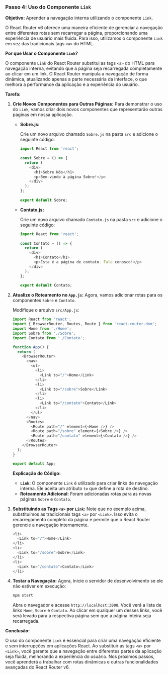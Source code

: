 ### **Passo 4: Uso do Componente `Link`**

**Objetivo:** Aprender a navegação interna utilizando o componente `Link`.

O React Router v6 oferece uma maneira eficiente de gerenciar a navegação entre diferentes rotas sem recarregar a página,
proporcionando uma experiência de usuário mais fluida. Para isso, utilizamos o componente `Link` em vez das tradicionais
tags `<a>` do HTML.

**Por que Usar o Componente `Link`?**

O componente `Link` do React Router substitui as tags `<a>` do HTML para navegação interna, evitando que a página seja
recarregada completamente ao clicar em um link. O React Router manipula a navegação de forma dinâmica, atualizando
apenas a parte necessária da interface, o que melhora a performance da aplicação e a experiência do usuário.

**Tarefa:**

1. **Crie Novos Componentes para Outras Páginas:**
   Para demonstrar o uso do `Link`, vamos criar dois novos componentes que representarão outras páginas em nossa
   aplicação.

    - **Sobre.js:**

      Crie um novo arquivo chamado `Sobre.js` na pasta `src` e adicione o seguinte código:

      ```javascript
      import React from 'react';
 
      const Sobre = () => {
        return (
          <div>
            <h1>Sobre Nós</h1>
            <p>Bem-vindo à página Sobre!</p>
          </div>
        );
      };
 
      export default Sobre;
      ```

    - **Contato.js:**

      Crie um novo arquivo chamado `Contato.js` na pasta `src` e adicione o seguinte código:

      ```javascript
      import React from 'react';
 
      const Contato = () => {
        return (
          <div>
            <h1>Contato</h1>
            <p>Esta é a página de contato. Fale conosco!</p>
          </div>
        );
      };
 
      export default Contato;
      ```

2. **Atualize o Roteamento no `App.js`:**
   Agora, vamos adicionar rotas para os componentes `Sobre` e `Contato`.

   Modifique o arquivo `src/App.js`:

   ```javascript
   import React from 'react';
   import { BrowserRouter, Routes, Route } from 'react-router-dom';
   import Home from './Home';
   import Sobre from './Sobre';
   import Contato from './Contato';

   function App() {
     return (
       <BrowserRouter>
         <nav>
           <ul>
             <li>
               <Link to="/">Home</Link>
             </li>
             <li>
               <Link to="/sobre">Sobre</Link>
             </li>
             <li>
               <Link to="/contato">Contato</Link>
             </li>
           </ul>
         </nav>
         <Routes>
           <Route path="/" element={<Home />} />
           <Route path="/sobre" element={<Sobre />} />
           <Route path="/contato" element={<Contato />} />
         </Routes>
       </BrowserRouter>
     );
   }

   export default App;
   ```

   **Explicação do Código:**
    - **`Link`:** O componente `Link` é utilizado para criar links de navegação interna. Ele aceita um atributo `to` que
      define a rota de destino.
    - **Roteamento Adicional:** Foram adicionadas rotas para as novas páginas `Sobre` e `Contato`.

3. **Substituindo as Tags `<a>` por `Link`:**
   Note que no exemplo acima, substituímos as tradicionais tags `<a>` por `<Link>`. Isso evita o recarregamento completo
   da página e permite que o React Router gerencie a navegação internamente.

   ```javascript
   <li>
     <Link to="/">Home</Link>
   </li>
   <li>
     <Link to="/sobre">Sobre</Link>
   </li>
   <li>
     <Link to="/contato">Contato</Link>
   </li>
   ```

4. **Testar a Navegação:**
   Agora, inicie o servidor de desenvolvimento se ele não estiver em execução:

   ```bash
   npm start
   ```

   Abra o navegador e acesse `http://localhost:3000`. Você verá a lista de links `Home`, `Sobre` e `Contato`. Ao clicar
   em qualquer um desses links, você será levado para a respectiva página sem que a página inteira seja recarregada.

**Conclusão:**

O uso do componente `Link` é essencial para criar uma navegação eficiente e sem interrupções em aplicações React. Ao
substituir as tags `<a>` por `<Link>`, você garante que a navegação entre diferentes partes da aplicação seja fluida,
melhorando a experiência do usuário. Nos próximos passos, você aprenderá a trabalhar com rotas dinâmicas e outras
funcionalidades avançadas do React Router v6.